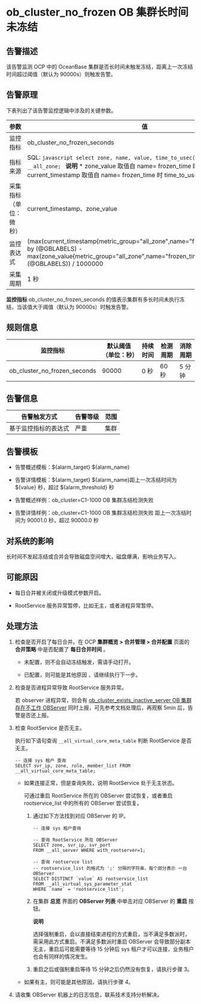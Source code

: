 ob_cluster_no_frozen OB 集群长时间未冻结 
=====================================================



**告警描述** 
-----------------------------

该告警监测 OCP 中的 OceanBase 集群是否长时间未触发冻结，距离上一次冻结时间超过阈值（默认为 90000s）则触发告警。

告警原理 
-------------------------

下表列出了该告警监控逻辑中涉及的关键参数。


|     参数      |                                                                                                                                                                                   值                                                                                                                                                                                    |
|-------------|------------------------------------------------------------------------------------------------------------------------------------------------------------------------------------------------------------------------------------------------------------------------------------------------------------------------------------------------------------------------|
| 监控指标        | ob_cluster_no_frozen_seconds                                                                                                                                                                                                                                                                                                                                           |
| 指标来源        | SQL:  ```javascript select zone, name, value, time_to_usec(now()) from __all_zone; ```  **说明**  * zone_value 取值自 name= frozen_time 时 value 字段的值。   * current_timestamp 取值自 name= frozen_time 时 time_to_usec(now()) 字段的值。    |
| 采集指标（单位：微秒） | current_timestamp、zone_value                                                                                                                                                                                                                                                                                                                                           |
| 监控表达式       | (max(current_timestamp{metric_group="all_zone",name="frozen_time",@LABELS}) by (@GBLABELS) - max(zone_value{metric_group="all_zone",name="frozen_time",@LABELS}) by (@GBLABELS)) / 1000000                                                                                                                                                                             |
| 采集周期        | 1 秒                                                                                                                                                                                                                                                                                                                                                                    |



**监控指标** ob_cluster_no_frozen_seconds 的值表示集群有多长时间未执行冻结，当该值大于阈值（默认为 90000s）时触发告警。

**规则信息** 
-----------------------------



|             监控指标             | 默认阈值（单位：秒） | 持续时间 | 检测周期 | 消除周期 |
|------------------------------|------------|------|------|------|
| ob_cluster_no_frozen_seconds | 90000      | 0 秒  | 60 秒 | 5 分钟 |



**告警信息** 
-----------------------------



|   告警触发方式   | 告警等级 | 范围 |
|------------|------|----|
| 基于监控指标的表达式 | 严重   | 集群 |



**告警模板** 
-----------------------------

* 告警概述模板：${alarm_target} ${alarm_name}

  

* 告警详情模板：${alarm_target} ${alarm_name}距上一次冻结时间为 ${value} 秒，超过 ${alarm_threshold} 秒

  

* 告警概述样例：ob_cluster=C1-1000 OB 集群冻结检测失败

  

* 告警详情样例：ob_cluster=C1-1000 OB 集群冻结检测失败 距上一次冻结时间为 90001.0 秒，超过 90000.0 秒

  




**对系统的影响** 
-------------------------------

长时间不发起冻结或合并会导致磁盘空间增大，磁盘爆满，影响业务写入。

**可能原因** 
-----------------------------

* 每日合并被关闭或升级模式参数开启。

  

* RootService 服务异常暂停，比如无主，或者进程异常暂停。

  




**处理方法** 
-----------------------------

1. 检查是否开启了每日合并。在 OCP **集群概览 \> 合并管理 \> 合并配置** 页面的 **合并策略** 中是否配置了 **每日合并时间** 。
   * 未配置，则不会自动冻结触发，需请手动打开。

     
   
   * 已配置，则可能是其他原因 ，请继续执行下一步。

     
   

   

2. 检查是否进程异常导致 RootService 服务异常。

   若 observer 进程异常，则会有 [ob_cluster_exists_inactive_server OB 集群存在不工作 OBServer](3.ob_cluster_exists_inactive_server-ob-the-cluster-is-not-working.md) 同时上报，可先参考文档处理后，再观察 5min 后，告警是否还上报。
   

3. 检查 RootService 是否无主。

   执行如下语句查询 `__all_virtual_core_meta_table` 判断 RootService 是否无主。

   ```unknow
   -- 连接 sys 租户 查询
   SELECT svr_ip, zone, role, member_list FROM __all_virtual_core_meta_table;
   ```

   
   * 如果连接正常，但是查询失败，说明 RootService 处于无主状态。

     可通过重启 RootService 所在的 OBServer 尝试恢复，或者重启 rootservice_list 中的所有的 OBServer 尝试恢复。
     1. 通过如下方法找到对应 OBServer 的 IP。

        ```unknow
        -- 连接 sys 租户查询
        
        -- 查询 RootService 所在 OBServer
        SELECT zone, svr_ip, svr_port
        FROM __all_server WHERE with_rootserver=1;
        
        -- 查询 rootservce list
        -- rootservice_list 的格式为 ';' 分隔的字符串，每个部分表示 一台 OBServer
        SELECT DISTINCT `value` AS rootservice_list
        FROM __all_virtual_sys_parameter_stat
        WHERE `name` = 'rootservice_list';
        ```

        
     
     2. 在集群 **总览** 界面的 **OBServer 列表** 中单击对应 OBServer 的 **重启** 按钮。

        **说明**

        

        选择强制重启，会以直接结束进程的方式重启，当不满足多数派时，需采用此方式重启。不满足多数派时重启 OBServer 会导致部分副本无主，重启后可能需要等待 15 分钟后 sys 租户才可以连接，业务租户也会有同样的情况发生。
        
     
     3. 重启之后或强制重启等待 15 分钟之后仍然没有恢复，请执行步骤 3。

        
     

     
   
   * 如果有主，则可能是其他原因，请执行步骤 4。

     
   

   

4. 请收集 OBServer 机器上的日志信息，联系技术支持分析解决。

   



